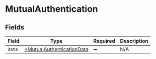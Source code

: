 # MutualAuthentication


## Fields

| Field                                                                        | Type                                                                         | Required                                                                     | Description                                                                  |
| ---------------------------------------------------------------------------- | ---------------------------------------------------------------------------- | ---------------------------------------------------------------------------- | ---------------------------------------------------------------------------- |
| `Data`                                                                       | [*MutualAuthenticationData](../../models/shared/mutualauthenticationdata.md) | :heavy_minus_sign:                                                           | N/A                                                                          |